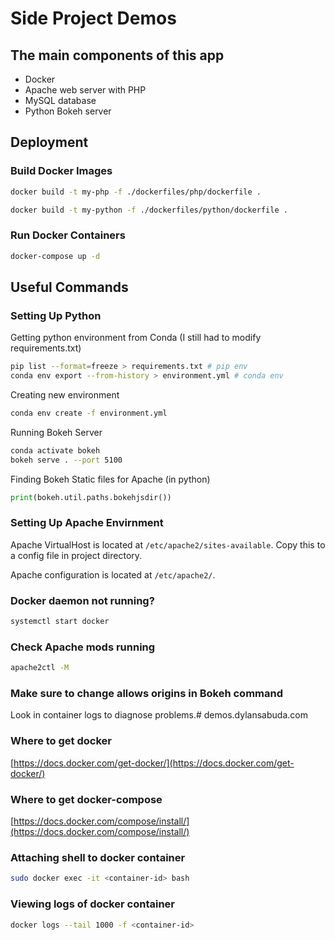# Side Project Demos

## The main components of this app

- Docker
- Apache web server with PHP
- MySQL database
- Python Bokeh server

## Deployment

### Build Docker Images

``` bash
docker build -t my-php -f ./dockerfiles/php/dockerfile .
```

``` bash
docker build -t my-python -f ./dockerfiles/python/dockerfile .
```

### Run Docker Containers

``` bash
docker-compose up -d
```

## Useful Commands

### Setting Up Python

Getting python environment from Conda (I still had to modify requirements.txt)

``` bash
pip list --format=freeze > requirements.txt # pip env
conda env export --from-history > environment.yml # conda env
```

Creating new environment

```bash
conda env create -f environment.yml
```

Running Bokeh Server

``` bash
conda activate bokeh
bokeh serve . --port 5100
```

Finding Bokeh Static files for Apache (in python)

``` python
print(bokeh.util.paths.bokehjsdir())
```

### Setting Up Apache Envirnment

Apache VirtualHost is located at `/etc/apache2/sites-available`. Copy this to a config file in project directory.

Apache configuration is located at `/etc/apache2/`.

### Docker daemon not running?
``` bash
systemctl start docker
```

### Check Apache mods running
``` bash
apache2ctl -M
```

### Make sure to change allows origins in Bokeh command
Look in container logs to diagnose problems.# demos.dylansabuda.com

### Where to get docker
[https://docs.docker.com/get-docker/](https://docs.docker.com/get-docker/)

### Where to get docker-compose
[https://docs.docker.com/compose/install/](https://docs.docker.com/compose/install/)

### Attaching shell to docker container
``` bash
sudo docker exec -it <container-id> bash
```

### Viewing logs of docker container
``` bash 
docker logs --tail 1000 -f <container-id>
```